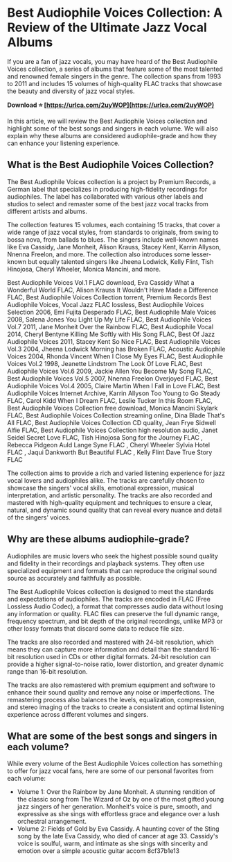 # Best Audiophile Voices Collection: A Review of the Ultimate Jazz Vocal Albums
 
If you are a fan of jazz vocals, you may have heard of the Best Audiophile Voices collection, a series of albums that feature some of the most talented and renowned female singers in the genre. The collection spans from 1993 to 2011 and includes 15 volumes of high-quality FLAC tracks that showcase the beauty and diversity of jazz vocal styles.
 
**Download ⭐ [https://urlca.com/2uyWOP](https://urlca.com/2uyWOP)**


 
In this article, we will review the Best Audiophile Voices collection and highlight some of the best songs and singers in each volume. We will also explain why these albums are considered audiophile-grade and how they can enhance your listening experience.
 
## What is the Best Audiophile Voices Collection?
 
The Best Audiophile Voices collection is a project by Premium Records, a German label that specializes in producing high-fidelity recordings for audiophiles. The label has collaborated with various other labels and studios to select and remaster some of the best jazz vocal tracks from different artists and albums.
 
The collection features 15 volumes, each containing 15 tracks, that cover a wide range of jazz vocal styles, from standards to originals, from swing to bossa nova, from ballads to blues. The singers include well-known names like Eva Cassidy, Jane Monheit, Alison Krauss, Stacey Kent, Karrin Allyson, Nnenna Freelon, and more. The collection also introduces some lesser-known but equally talented singers like Jheena Lodwick, Kelly Flint, Tish Hinojosa, Cheryl Wheeler, Monica Mancini, and more.
 
Best Audiophile Voices Vol.1 FLAC download,  Eva Cassidy What a Wonderful World FLAC,  Alison Krauss It Wouldn't Have Made a Difference FLAC,  Best Audiophile Voices Collection torrent,  Premium Records Best Audiophile Voices,  Vocal Jazz FLAC lossless,  Best Audiophile Voices Selection 2006,  Emi Fujita Desperado FLAC,  Best Audiophile Male Voices 2008,  Salena Jones You Light Up My Life FLAC,  Best Audiophile Voices Vol.7 2011,  Jane Monheit Over the Rainbow FLAC,  Best Audiophile Vocal 2014,  Cheryl Bentyne Killing Me Softly with His Song FLAC,  Best Of Jazz Audiophile Voices 2011,  Stacey Kent So Nice FLAC,  Best Audiophile Voices Vol.3 2004,  Jheena Lodwick Morning has Broken FLAC,  Acoustic Audiophile Voices 2004,  Rhonda Vincent When I Close My Eyes FLAC,  Best Audiophile Voices Vol.2 1998,  Jeanette Lindstrom The Look Of Love FLAC,  Best Audiophile Voices Vol.6 2009,  Jackie Allen You Become My Song FLAC,  Best Audiophile Voices Vol.5 2007,  Nnenna Freelon Overjoyed FLAC,  Best Audiophile Voices Vol.4 2005,  Claire Martin When I Fall in Love FLAC,  Best Audiophile Voices Internet Archive,  Karrin Allyson Too Young to Go Steady FLAC,  Carol Kidd When I Dream FLAC,  Leslie Tucker In this Room FLAC,  Best Audiophile Voices Collection free download,  Monica Mancini Skylark FLAC,  Best Audiophile Voices Collection streaming online,  Dina Blade That's All FLAC,  Best Audiophile Voices Collection CD quality,  Jean Frye Sidwell Alfie FLAC,  Best Audiophile Voices Collection high resolution audio,  Janet Seidel Secret Love FLAC,  Tish Hinojosa Song for the Journey FLAC ,  Rebecca Pidgeon Auld Lange Syne FLAC ,  Cheryl Wheeler Sylvia Hotel FLAC ,  Jaqui Dankworth But Beautiful FLAC ,  Kelly Flint Dave True Story FLAC
 
The collection aims to provide a rich and varied listening experience for jazz vocal lovers and audiophiles alike. The tracks are carefully chosen to showcase the singers' vocal skills, emotional expression, musical interpretation, and artistic personality. The tracks are also recorded and mastered with high-quality equipment and techniques to ensure a clear, natural, and dynamic sound quality that can reveal every nuance and detail of the singers' voices.
 
## Why are these albums audiophile-grade?
 
Audiophiles are music lovers who seek the highest possible sound quality and fidelity in their recordings and playback systems. They often use specialized equipment and formats that can reproduce the original sound source as accurately and faithfully as possible.
 
The Best Audiophile Voices collection is designed to meet the standards and expectations of audiophiles. The tracks are encoded in FLAC (Free Lossless Audio Codec), a format that compresses audio data without losing any information or quality. FLAC files can preserve the full dynamic range, frequency spectrum, and bit depth of the original recordings, unlike MP3 or other lossy formats that discard some data to reduce file size.
 
The tracks are also recorded and mastered with 24-bit resolution, which means they can capture more information and detail than the standard 16-bit resolution used in CDs or other digital formats. 24-bit resolution can provide a higher signal-to-noise ratio, lower distortion, and greater dynamic range than 16-bit resolution.
 
The tracks are also remastered with premium equipment and software to enhance their sound quality and remove any noise or imperfections. The remastering process also balances the levels, equalization, compression, and stereo imaging of the tracks to create a consistent and optimal listening experience across different volumes and singers.
 
## What are some of the best songs and singers in each volume?
 
While every volume of the Best Audiophile Voices collection has something to offer for jazz vocal fans, here are some of our personal favorites from each volume:
 
- Volume 1: Over the Rainbow by Jane Monheit. A stunning rendition of the classic song from The Wizard of Oz by one of the most gifted young jazz singers of her generation. Monheit's voice is pure, smooth, and expressive as she sings with effortless grace and elegance over a lush orchestral arrangement.
- Volume 2: Fields of Gold by Eva Cassidy. A haunting cover of the Sting song by the late Eva Cassidy, who died of cancer at age 33. Cassidy's voice is soulful, warm, and intimate as she sings with sincerity and emotion over a simple acoustic guitar accom 8cf37b1e13


